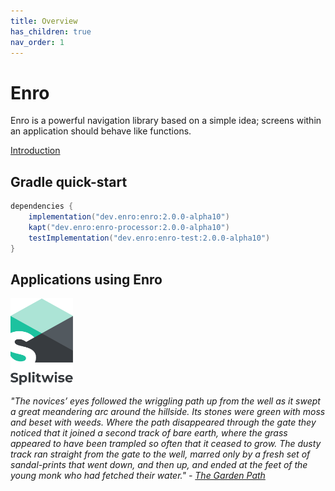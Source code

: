```yaml
---
title: Overview
has_children: true
nav_order: 1
---
```

# Enro

Enro is a powerful navigation library based on a simple idea; screens within an application should behave like functions. 

[Introduction](./docs/introduction.md)

## Gradle quick-start
```gradle
dependencies {
    implementation("dev.enro:enro:2.0.0-alpha10")
    kapt("dev.enro:enro-processor:2.0.0-alpha10")
    testImplementation("dev.enro:enro-test:2.0.0-alpha10")
}
```

## Applications using Enro
<p>
    <a href="https://www.splitwise.com/">
        <img width="100px" src="./assets/splitwise-icon.png" />
    </a>
</p>


*"The novices’ eyes followed the wriggling path up from the well as it swept a great meandering arc around the hillside. Its stones were green with moss and beset with weeds. Where the path disappeared through the gate they noticed that it joined a second track of bare earth, where the grass appeared to have been trampled so often that it ceased to grow. The dusty track ran straight from the gate to the well, marred only by a fresh set of sandal-prints that went down, and then up, and ended at the feet of the young monk who had fetched their water." - [The Garden Path](http://thecodelesscode.com/case/156)*
